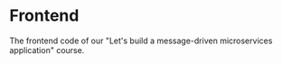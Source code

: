 # Frontend

The frontend code of our "Let's build a message-driven microservices application" course. 
